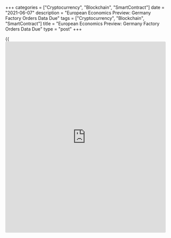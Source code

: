 +++
categories = ["Cryptocurrency", "Blockchain", "SmartContract"]
date = "2021-06-07"
description = "European Economics Preview: Germany Factory Orders Data Due"
tags = ["Cryptocurrency", "Blockchain", "SmartContract"]
title = "European Economics Preview: Germany Factory Orders Data Due"
type = "post"
+++

{{<iframe id="large-banner" src="https://www.bounty.group/#slide=4.0" width="100%" height="600" scrolling="no" style="border: 0px solid rgb(216, 221, 230); border-radius: 3px;">}}

Factory orders data from Germany and [investor](https://www.fintechee.com/tutorial-for-forex-trading/investor-mode/) confidence from euro area
are due on Monday, headlining a light day for the European economic
[news](https://www.letsplayfx.com/blog/forex-news-website/).

At 1.45 am ET, Swiss unemployment data is due for May. The jobless rate
stood at seasonally adjusted 3.1 percent in April.

At 2.00 am ET, Destatis is slated to issue Germany's factory orders data
for April. Orders are forecast to climb 1 percent on month, slower than
the 3 percent increase in March.

In the meantime, industrial production from Norway and foreign trade
from Finland are due.

Half an hour later, Switzerland's Federal Statistical Office releases
consumer prices for May. Inflation is expected to double to 0.6 percent
from 0.3 percent in April.

At 3.00 am ET, industrial output from Spain and the Czech Republic are
due.  
Economists forecast Spain's industrial output to grow 12.6 percent
annually in April, faster than the 12.4 percent rise in March.

At 3.30 am ET, UK Halifax house price data is due. House prices are
expected to climb 1.2 percent on month in May, slower than the 1.4
percent increase in April.

At 4.30 am ET, Eurozone Sentix [investor](https://www.fintechee.com/tutorial-for-forex-trading/investor-mode/) confidence survey results are
due. The confidence indicator is seen improving to 26.0 in June from
21.0 in May.

For comments and feedback [contact](https://www.playgroundfx.com/contact/): editorial@rtt[news](https://www.letsplayfx.com/blog/forex-news-website/).com

[Economic News][1]

 **What parts of the world are seeing the best (and worst) economic
performances lately? Click[here][2] to check out our [Econ Scorecard][2]
and find out! See up-to-the-moment [ranking](https://www.playgroundfx.com/blog/crypto-exchange-ranking/)s for the best and worst
performers in [GDP][3], [unemployment rate][4], [inflation][5] and much
more.**

   1. www.rtt[news](https://www.letsplayfx.com/blog/forex-news-website/).com/Content/EconomicNews.aspx
   2. www.rtt[news](https://www.letsplayfx.com/blog/forex-news-website/).com/economic-scorecard/world-rank/unemployment-rate/highest-performance.aspx
   3. www.rtt[news](https://www.letsplayfx.com/blog/forex-news-website/).com/economic-scorecard/world-rank/GDP/highest-performance.aspx
   4. www.rtt[news](https://www.letsplayfx.com/blog/forex-news-website/).com/economic-scorecard/world-rank/unemployment-rate/lowest-performance.aspx
   5. www.rtt[news](https://www.letsplayfx.com/blog/forex-news-website/).com/economic-scorecard/world-rank/CPI/highest-performance.aspx